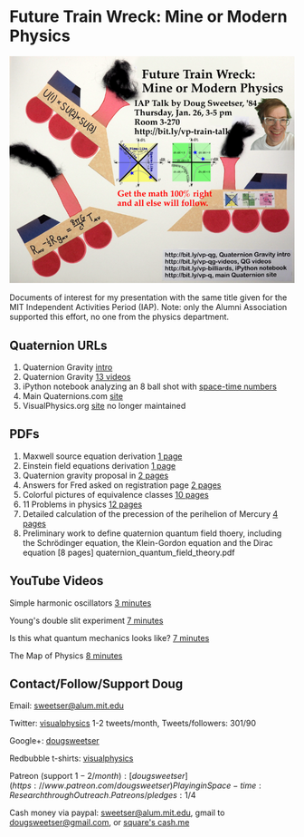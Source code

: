 # Future Train Wreck: Mine or Modern Physics

![](train_wreck_poster.small.png)

Documents of interest for my presentation with the same title given for the
MIT Independent Activities Period (IAP). Note: only the Alumni Association
supported this effort, no one from the physics department.

## Quaternion URLs

1. Quaternion Gravity [intro](http://bit.ly/vp-qg)
1. Quaternion Gravity [13 videos](http://bit.ly/vp-qg-videos)
1. iPython notebook analyzing an 8 ball shot with [space-time numbers](http://bit.ly/vp-billiards)
1. Main Quaternions.com [site](http://bit.ly/vp-q) 
1. VisualPhysics.org [site](http://visualphysics.org) no longer maintained

## PDFs

1. Maxwell source equation derivation [1 page](Maxwell_by_hand.pdf)
1. Einstein field equations derivation [1 page](Einstein_field_eq.pdf)
1. Quaternion gravity proposal in [2 pages](quaternion_gravity_in_2_pages.pdf)
1. Answers for Fred asked on registration page [2 pages](AnswersForFred.pdf)
1. Colorful pictures of equivalence classes [10 pages](equivalence_classes_summary.pdf)
1. 11 Problems in physics [12 pages](11_problems_in_physics.pdf)
1. Detailed calculation of the precession of the perihelion of Mercury [4 pages](precession.pdf)
1. Preliminary work to define quaternion quantum field thoery, including the
Schrödinger equation, the Klein-Gordon equation and the Dirac equation [8 pages] quaternion_quantum_field_theory.pdf

## YouTube Videos

Simple harmonic oscillators [3
minutes](https://www.youtube.com/watch?v=efYhDxm1m-g&index=1&list=PL5D_p8q0VLMGW0_-1i2UbzI-cuiIVI8Xf&t=83s)

Young's double slit experiment [7
minutes](https://www.youtube.com/watch?v=CN-wjj_phVA&index=4&list=PL5D_p8q0VLMGW0_-1i2UbzI-cuiIVI8Xf&t=28s)

Is this what quantum mechanics looks like? [7
minutes](https://www.youtube.com/watch?v=WIyTZDHuarQ&index=3&list=PL5D_p8q0VLMGW0_-1i2UbzI-cuiIVI8Xf&t=17s)

The Map of Physics [8
minutes](https://www.youtube.com/watch?v=ZihywtixUYo&index=2&list=PL5D_p8q0VLMGW0_-1i2UbzI-cuiIVI8Xf&t=12s)

## Contact/Follow/Support Doug

Email: sweetser@alum.mit.edu

Twitter: [visualphysics](https://twitter.com/visualphysics) 1-2 tweets/month,
Tweets/followers: 301/90

Google+: [dougsweetser](https://plus.google.com/u/0/+DougSweetser)

Redbubble t-shirts:
[visualphysics](https://www.redbubble.com/people/visualphysics/shop)

Patreon (support $1-2/month):
[dougsweetser](https://www.patreon.com/dougsweetser) Playing in Space-time:
Research through Outreach. Patreons/pledges: 1/$4

Cash money via paypal: sweetser@alum.mit.edu, gmail to dougsweetser@gmail.com, or
[square's cash.me](https://cash.me/$VisualPhysicscash.me/$VisualPhysics)
